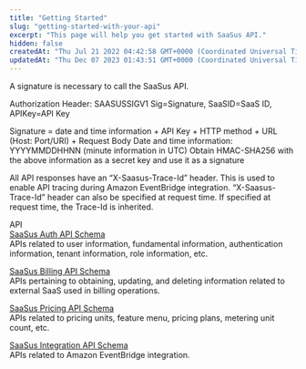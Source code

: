 ```yaml
---
title: "Getting Started"
slug: "getting-started-with-your-api"
excerpt: "This page will help you get started with SaaSus API."
hidden: false
createdAt: "Thu Jul 21 2022 04:42:58 GMT+0000 (Coordinated Universal Time)"
updatedAt: "Thu Dec 07 2023 01:43:51 GMT+0000 (Coordinated Universal Time)"
---
```

A signature is necessary to call the SaaSus API.

Authorization Header:
SAASUSSIGV1 Sig=Signature, SaaSID=SaaS ID, APIKey=API Key

Signature = date and time information + API Key + HTTP method + URL (Host: Port/URI) + Request Body
Date and time information: YYYYMMDDHHNN (minute information in UTC)
Obtain HMAC-SHA256 with the above information as a secret key and use it as a signature

All API responses have an “X-Saasus-Trace-Id” header. This is used to enable API tracing during Amazon EventBridge integration.
“X-Saasus-Trace-Id” header can also be specified at request time. If specified at request time, the Trace-Id is inherited.

API  
[SaaSus Auth API Schema](./auth-api)  
APIs related to user information, fundamental information, authentication information, tenant information, role information, etc.

[SaaSus Billing API Schema](./billing-api)  
APIs pertaining to obtaining, updating, and deleting information related to external SaaS used in billing operations.

[SaaSus Pricing API Schema](./pricing-api)  
APIs related to pricing units, feature menu, pricing plans, metering unit count, etc.

[SaaSus Integration API Schema](./integration)  
APIs related to Amazon EventBridge integration.